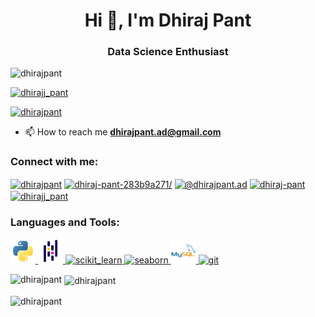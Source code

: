<h1 align="center">Hi 👋, I'm Dhiraj Pant</h1>
<h3 align="center">Data Science Enthusiast</h3>


<p align="left"> <img src="https://komarev.com/ghpvc/?username=dhirajpant&label=Profile%20views&color=0e75b6&style=flat" alt="dhirajpant" /> </p>

<p align="left"> <a href="https://twitter.com/dhirajj_pant" target="blank"><img src="https://img.shields.io/twitter/follow/dhirajj_pant?logo=twitter&style=for-the-badge" alt="dhirajj_pant" /></a> </p>
<p align="left"> <a href="https://github.com/ryo-ma/github-profile-trophy"><img src="https://github-profile-trophy.vercel.app/?username=dhirajpant" alt="dhirajpant" /></a> </p>

- 📫 How to reach me **dhirajpant.ad@gmail.com**

<h3 align="left">Connect with me: </h3>
<p align="left">
<a href="https://kaggle.com/dhirajpant" target="blank"><img align="center" src="https://raw.githubusercontent.com/rahuldkjain/github-profile-readme-generator/master/src/images/icons/Social/kaggle.svg" alt="dhirajpant" height="30" width="40" /></a>
<a href="https://linkedin.com/in/dhiraj-pant-283b9a271/" target="blank"><img align="center" src="https://raw.githubusercontent.com/rahuldkjain/github-profile-readme-generator/master/src/images/icons/Social/linked-in-alt.svg" alt="dhiraj-pant-283b9a271/" height="30" width="40" /></a>
<a href="https://medium.com/@dhirajpant.ad" target="blank"><img align="center" src="https://raw.githubusercontent.com/rahuldkjain/github-profile-readme-generator/master/src/images/icons/Social/medium.svg" alt="@dhirajpant.ad" height="30" width="40" /></a>
<a href="https://stackoverflow.com/users/22399064/dhiraj-pant" target="blank"><img align="center" src="https://raw.githubusercontent.com/rahuldkjain/github-profile-readme-generator/master/src/images/icons/Social/stack-overflow.svg" alt="dhiraj-pant" height="30" width="40" /></a>
<a href="https://twitter.com/dhirajj_pant" target="blank"><img align="center" src="https://raw.githubusercontent.com/rahuldkjain/github-profile-readme-generator/master/src/images/icons/Social/twitter.svg" alt="dhirajj_pant" height="30" width="40" /></a>
</p>

<h3 align="left">Languages and Tools:</h3>
<a href="https://www.python.org" target="_blank" rel="noreferrer"> <img src="https://raw.githubusercontent.com/devicons/devicon/master/icons/python/python-original.svg" alt="python" width="40" height="40"/> </a>  <a href="https://pandas.pydata.org/" target="_blank" rel="noreferrer"> 
  <img src="https://raw.githubusercontent.com/devicons/devicon/2ae2a900d2f041da66e950e4d48052658d850630/icons/pandas/pandas-original.svg" alt="pandas" width="40" height="40"/> </a> <a href="https://scikit-learn.org/" target="_blank" rel="noreferrer"> <img src="https://upload.wikimedia.org/wikipedia/commons/0/05/Scikit_learn_logo_small.svg" alt="scikit_learn" width="40" height="40"/> </a>
<a href="https://seaborn.pydata.org/" target="_blank" rel="noreferrer"> <img src="https://seaborn.pydata.org/_images/logo-mark-lightbg.svg" alt="seaborn" width="40" height="40"/> </a><a href="https://www.mysql.com/" target="_blank" rel="noreferrer"> <img src="https://raw.githubusercontent.com/devicons/devicon/master/icons/mysql/mysql-original-wordmark.svg" alt="mysql" width="40" height="40"/> </a>
<a href="https://git-scm.com/" target="_blank" rel="noreferrer"> <img src="https://www.vectorlogo.zone/logos/git-scm/git-scm-icon.svg" alt="git" width="40" height="40"/> </a> </p>
<p><img align="left" src="https://github-readme-stats.vercel.app/api/top-langs?username=dhirajpant&show_icons=true&locale=en&layout=compact" alt="dhirajpant" /></p>

<p>&nbsp;<img align="center" src="https://github-readme-stats.vercel.app/api?username=dhirajpant&show_icons=true&locale=en" alt="dhirajpant" /></p>





<p><img align="center" src="https://github-readme-streak-stats.herokuapp.com/?user=dhirajpant&" alt="dhirajpant" /></p>
